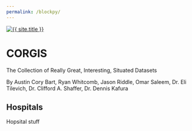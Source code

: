 ```yaml
---
permalink: /blockpy/
---
```


<a href="{{ '/' | relative_url }}" class="site-logo" rel="home" title="{{ site.title }}">
    <img src="{{ site.logo | relative_url }}" class="site-logo-img animated fadeInDown" alt="{{ site.title }}">
</a>

# CORGIS

<p class='lead'>The Collection of Really Great, Interesting, Situated Datasets</p>

<span class='text-muted'>By Austin Cory Bart, Ryan Whitcomb, Jason Riddle, Omar Saleem, Dr. Eli Tilevich, Dr. Clifford A. Shaffer, Dr. Dennis Kafura</span>

## Hospitals

Hopsital stuff